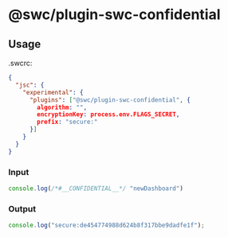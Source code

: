 # @swc/plugin-swc-confidential

## Usage

.swcrc:

```json
{
  "jsc": {
    "experimental": {
      "plugins": ["@swc/plugin-swc-confidential", {
        algorithm: "",
        encryptionKey: process.env.FLAGS_SECRET,
        prefix: "secure:"
      }]
    }
  }
}
```

### Input

```js
console.log(/*#__CONFIDENTIAL__*/ "newDashboard")
```

### Output



```js
console.log("secure:de454774988d624b8f317bbe9dadfe1f");
```